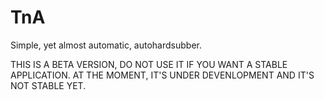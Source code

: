 # TnA
Simple, yet almost automatic, autohardsubber.

THIS IS A BETA VERSION, DO NOT USE IT IF YOU WANT A STABLE APPLICATION. AT THE MOMENT, IT'S UNDER DEVENLOPMENT AND IT'S NOT STABLE YET.
